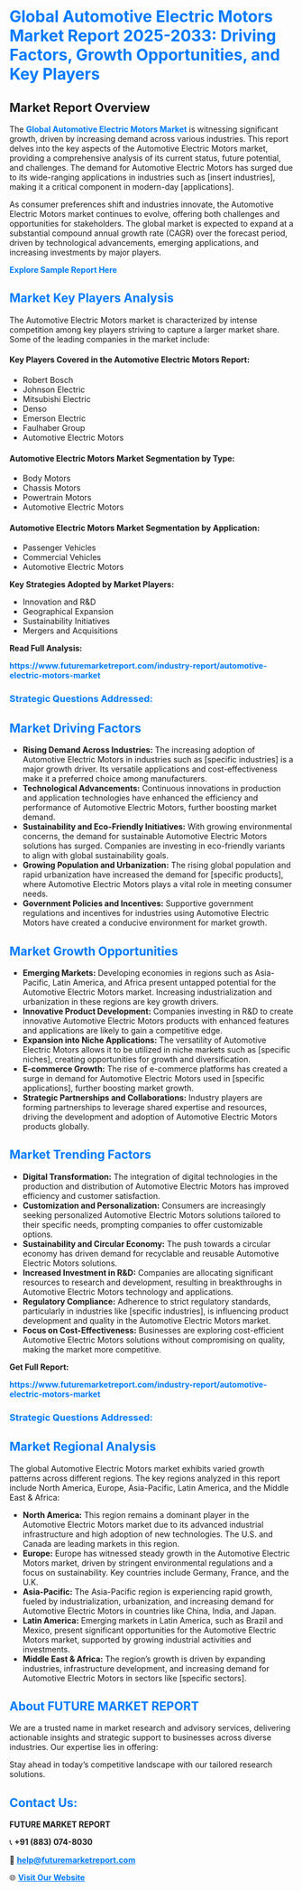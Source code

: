 <h1 style="color: #007BFF;">Global Automotive Electric Motors Market Report 2025-2033: Driving Factors, Growth Opportunities, and Key Players</h1>

<section id="overview">
<h2>Market Report Overview</h2>
<p>The <a href="https://www.futuremarketreport.com/industry-report/automotive-electric-motors-market" style="color: #007BFF; text-decoration: none;"><strong>Global Automotive Electric Motors Market</strong></a> is witnessing significant growth, driven by increasing demand across various industries. This report delves into the key aspects of the Automotive Electric Motors market, providing a comprehensive analysis of its current status, future potential, and challenges. The demand for Automotive Electric Motors has surged due to its wide-ranging applications in industries such as [insert industries], making it a critical component in modern-day [applications].</p>
<p>As consumer preferences shift and industries innovate, the Automotive Electric Motors market continues to evolve, offering both challenges and opportunities for stakeholders. The global market is expected to expand at a substantial compound annual growth rate (CAGR) over the forecast period, driven by technological advancements, emerging applications, and increasing investments by major players.</p>
</section>

<section id="overview">
<p><a href="https://www.futuremarketreport.com/request-sample/reportId=100491" style="color: #007BFF; text-decoration: none;"><strong>Explore Sample Report Here</strong></a></p>
</section>

<section id="key-players">
<h2 style="color: #007BFF;">Market Key Players Analysis</h2>
<p>The Automotive Electric Motors market is characterized by intense competition among key players striving to capture a larger market share. Some of the leading companies in the market include:</p>
<h4>Key Players Covered in the Automotive Electric Motors Report:</h4>
<ul><li>Robert Bosch</li><li>Johnson Electric</li><li>Mitsubishi Electric</li><li>Denso</li><li>Emerson Electric</li><li>Faulhaber Group</li><li>Automotive Electric Motors</li></ul>
<h4>Automotive Electric Motors Market Segmentation by Type:</h4>
<ul><li>Body Motors</li><li>Chassis Motors</li><li>Powertrain Motors</li><li>Automotive Electric Motors</li></ul>

<h4>Automotive Electric Motors Market Segmentation by Application:</h4>
<ul><li>Passenger Vehicles</li><li>Commercial Vehicles</li><li>Automotive Electric Motors</li></ul>
<p><strong>Key Strategies Adopted by Market Players:</strong></p>
<ul>
<li>Innovation and R&D</li>
<li>Geographical Expansion</li>
<li>Sustainability Initiatives</li>
<li>Mergers and Acquisitions</li>
</ul>
</section>

<section>
<p><strong>Read Full Analysis: </strong></p><a href="https://www.futuremarketreport.com/industry-report/automotive-electric-motors-market" style="color: #007BFF; text-decoration: none;"><strong>https://www.futuremarketreport.com/industry-report/automotive-electric-motors-market</strong></a>
<h3 style="color: #007BFF;">Strategic Questions Addressed:</h3>
</section>

<section id="driving-factors">
<h2 style="color: #007BFF;">Market Driving Factors</h2>
<ul>
<li><strong>Rising Demand Across Industries:</strong> The increasing adoption of Automotive Electric Motors in industries such as [specific industries] is a major growth driver. Its versatile applications and cost-effectiveness make it a preferred choice among manufacturers.</li>
<li><strong>Technological Advancements:</strong> Continuous innovations in production and application technologies have enhanced the efficiency and performance of Automotive Electric Motors, further boosting market demand.</li>
<li><strong>Sustainability and Eco-Friendly Initiatives:</strong> With growing environmental concerns, the demand for sustainable Automotive Electric Motors solutions has surged. Companies are investing in eco-friendly variants to align with global sustainability goals.</li>
<li><strong>Growing Population and Urbanization:</strong> The rising global population and rapid urbanization have increased the demand for [specific products], where Automotive Electric Motors plays a vital role in meeting consumer needs.</li>
<li><strong>Government Policies and Incentives:</strong> Supportive government regulations and incentives for industries using Automotive Electric Motors have created a conducive environment for market growth.</li>
</ul>
</section>

<section id="growth-opportunities">
<h2 style="color: #007BFF;">Market Growth Opportunities</h2>
<ul>
<li><strong>Emerging Markets:</strong> Developing economies in regions such as Asia-Pacific, Latin America, and Africa present untapped potential for the Automotive Electric Motors market. Increasing industrialization and urbanization in these regions are key growth drivers.</li>
<li><strong>Innovative Product Development:</strong> Companies investing in R&D to create innovative Automotive Electric Motors products with enhanced features and applications are likely to gain a competitive edge.</li>
<li><strong>Expansion into Niche Applications:</strong> The versatility of Automotive Electric Motors allows it to be utilized in niche markets such as [specific niches], creating opportunities for growth and diversification.</li>
<li><strong>E-commerce Growth:</strong> The rise of e-commerce platforms has created a surge in demand for Automotive Electric Motors used in [specific applications], further boosting market growth.</li>
<li><strong>Strategic Partnerships and Collaborations:</strong> Industry players are forming partnerships to leverage shared expertise and resources, driving the development and adoption of Automotive Electric Motors products globally.</li>
</ul>
</section>

<section id="trending-factors">
<h2 style="color: #007BFF;">Market Trending Factors</h2>
<ul>
<li><strong>Digital Transformation:</strong> The integration of digital technologies in the production and distribution of Automotive Electric Motors has improved efficiency and customer satisfaction.</li>
<li><strong>Customization and Personalization:</strong> Consumers are increasingly seeking personalized Automotive Electric Motors solutions tailored to their specific needs, prompting companies to offer customizable options.</li>
<li><strong>Sustainability and Circular Economy:</strong> The push towards a circular economy has driven demand for recyclable and reusable Automotive Electric Motors solutions.</li>
<li><strong>Increased Investment in R&D:</strong> Companies are allocating significant resources to research and development, resulting in breakthroughs in Automotive Electric Motors technology and applications.</li>
<li><strong>Regulatory Compliance:</strong> Adherence to strict regulatory standards, particularly in industries like [specific industries], is influencing product development and quality in the Automotive Electric Motors market.</li>
<li><strong>Focus on Cost-Effectiveness:</strong> Businesses are exploring cost-efficient Automotive Electric Motors solutions without compromising on quality, making the market more competitive.</li>
</ul>
</section>

<section>
<p><strong>Get Full Report: </strong></p><a href="https://www.futuremarketreport.com/industry-report/automotive-electric-motors-market" style="color: #007BFF; text-decoration: none;"><strong>https://www.futuremarketreport.com/industry-report/automotive-electric-motors-market</strong></a>
<h3 style="color: #007BFF;">Strategic Questions Addressed:</h3>
</section>


<section id="regional-analysis">
<h2 style="color: #007BFF;">Market Regional Analysis</h2>
<p>The global Automotive Electric Motors market exhibits varied growth patterns across different regions. The key regions analyzed in this report include North America, Europe, Asia-Pacific, Latin America, and the Middle East & Africa:</p>
<ul>
<li><strong>North America:</strong> This region remains a dominant player in the Automotive Electric Motors market due to its advanced industrial infrastructure and high adoption of new technologies. The U.S. and Canada are leading markets in this region.</li>
<li><strong>Europe:</strong> Europe has witnessed steady growth in the Automotive Electric Motors market, driven by stringent environmental regulations and a focus on sustainability. Key countries include Germany, France, and the U.K.</li>
<li><strong>Asia-Pacific:</strong> The Asia-Pacific region is experiencing rapid growth, fueled by industrialization, urbanization, and increasing demand for Automotive Electric Motors in countries like China, India, and Japan.</li>
<li><strong>Latin America:</strong> Emerging markets in Latin America, such as Brazil and Mexico, present significant opportunities for the Automotive Electric Motors market, supported by growing industrial activities and investments.</li>
<li><strong>Middle East & Africa:</strong> The region’s growth is driven by expanding industries, infrastructure development, and increasing demand for Automotive Electric Motors in sectors like [specific sectors].</li>
</ul>
</section>

<footer>
<h2 style="color: #007BFF;">About FUTURE MARKET REPORT</h2>
<p>We are a trusted name in market research and advisory services, delivering actionable insights and strategic support to businesses across diverse industries. Our expertise lies in offering:</p>

<p>Stay ahead in today’s competitive landscape with our tailored research solutions.</p>

<h2 style="color: #007BFF;">Contact Us:</h2>
<p><strong>FUTURE MARKET REPORT</strong></p>
<p>📞 <strong>+91 (883) 074-8030</strong></p>
<p>📧 <strong><a href="mailto:help@futuremarketreport.com" style="color: #007BFF;">help@futuremarketreport.com</a></strong></p>
<p>🌐 <strong><a href="https://www.futuremarketreport.com/" style="color: #007BFF;">Visit Our Website</a></strong></p>
</footer>